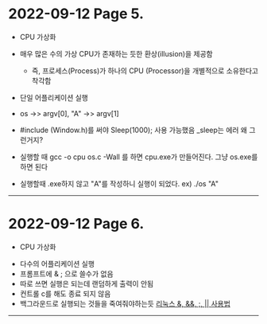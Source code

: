 # 2022-09-12 Page 5.
* CPU 가상화
+ 매우 많은 수의 가상 CPU가 존재하는 듯한 환상(illusion)을 제공함
    + 즉, 프로세스(Process)가 하나의 CPU (Processor)을 개별적으로 소유한다고 착각함

+ 단일 어플리케이션 실행

+ os ->> argv[0], "A" ->> argv[1]
+ #include (Window.h)를 써야 Sleep(1000); 사용 가능했음 _sleep는 에러 왜 그런거지?
+ 실행할 때 gcc -o cpu os.c -Wall 를 하면 cpu.exe가 만들어진다. 그냥 os.exe를 하면 된다
+ 실행할때 .exe하지 않고 "A"를 작성하니 실행이 되었다. ex) ./os "A"
***

# 2022-09-12 Page 6.
* CPU 가상화

+ 다수의 어플리케이션 실행
+ 프롬프트에 & ; 으로 쓸수가 없음
+ 따로 쓰면 실행은 되는데 랜덤하게 출력이 안됨
+ 컨트롤 c를 해도 종료 되지 않음
+ 백그라운드로 실행되는 것들을 죽여줘야하는듯
[리눅스 &, &&, ;, || 사용법](https://opentutorials.org/module/2538/15818)
***